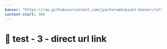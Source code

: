 ```yaml
---
banner: "https://raw.githubusercontent.com/jparkerweb/pixel-banner/refs/heads/main/.vault/pixel-banner-example/images/llamas.jpg"
content-start: 300
---
```


# 🧪 test - 3 - direct url link